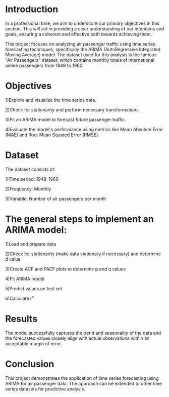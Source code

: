 # Introduction

In a professional tone, we aim to underscore our primary objectives in this section. This will aid in providing a clear understanding of our intentions and goals, ensuring a coherent and effective path towards achieving them. 

This project focuses on analyzing air passenger traffic using time series forecasting techniques, specifically the ARIMA (AutoRegressive Integrated Moving Average) model. The dataset used for this analysis is the famous "Air Passengers" dataset, which contains monthly totals of international airline passengers from 1949 to 1960.

# Objectives

1)Explore and visualize the time series data.

2)Check for stationarity and perform necessary transformations.

3)Fit an ARIMA model to forecast future passenger traffic.

4)Evaluate the model's performance using metrics like Mean Absolute Error (MAE) and Root Mean Squared Error (RMSE).

# Dataset

The dataset consists of:

1)Time period: 1949-1960

2)Frequency: Monthly

3)Variable: Number of air passengers per month

# The general steps to implement an ARIMA model:

1)Load and prepare data

2)Check for stationarity (make data stationary if necessary) and determine d value

3)Create ACF and PACF plots to determine p and q values

4)Fit ARIMA model

5)Predict values on test set

6)Calculate r²

# Results

The model successfully captures the trend and seasonality of the data and the forecasted values closely align with actual observations within an acceptable margin of error.

# Conclusion

This project demonstrates the application of time series forecasting using ARIMA for air passenger data. The approach can be extended to other time series datasets for predictive analysis.
